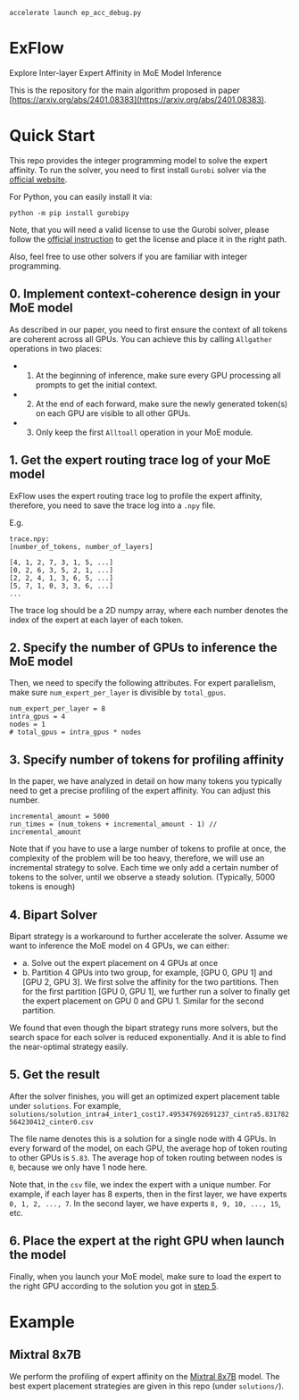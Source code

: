 ```
accelerate launch ep_acc_debug.py
```

# ExFlow
Explore Inter-layer Expert Affinity in MoE Model Inference

This is the repository for the main algorithm proposed in paper [https://arxiv.org/abs/2401.08383](https://arxiv.org/abs/2401.08383).

# Quick Start

This repo provides the integer programming model to solve the expert affinity. To run the solver, you need to first install `Gurobi` solver via the [official website](https://support.gurobi.com/hc/en-us).

For Python, you can easily install it via:
```
python -m pip install gurobipy
```

Note, that you will need a valid license to use the Gurobi solver, please follow the [official instruction](https://www.gurobi.com/academia/academic-program-and-licenses/) to get the license and place it in the right path.

Also, feel free to use other solvers if you are familiar with integer programming.


## 0. Implement context-coherence design in your MoE model
As described in our paper, you need to first ensure the context of all tokens are coherent across all GPUs. You can achieve this by calling `Allgather` operations in two places:

- 1. At the beginning of inference, make sure every GPU processing all prompts to get the initial context.
- 2. At the end of each forward, make sure the newly generated token(s) on each GPU are visible to all other GPUs.
- 3. Only keep the first `Alltoall` operation in your MoE module.

## 1. Get the expert routing trace log of your MoE model

ExFlow uses the expert routing trace log to profile the expert affinity, therefore, you need to save the trace log into a `.npy` file.

E.g.

```
trace.npy:
[number_of_tokens, number_of_layers]

[4, 1, 2, 7, 3, 1, 5, ...]
[0, 2, 6, 3, 5, 2, 1, ...]
[2, 2, 4, 1, 3, 6, 5, ...]
[5, 7, 1, 0, 3, 3, 6, ...]
...
```

The trace log should be a 2D numpy array, where each number denotes the index of the expert at each layer of each token.

## 2. Specify the number of GPUs to inference the MoE model
Then, we need to specify the following attributes. For expert parallelism, make sure `num_expert_per_layer` is divisible by `total_gpus`.
```
num_expert_per_layer = 8
intra_gpus = 4
nodes = 1
# total_gpus = intra_gpus * nodes
```

## 3. Specify number of tokens for profiling affinity
In the paper, we have analyzed in detail on how many tokens you typically need to get a precise profiling of the expert affinity. You can adjust this number.
```
incremental_amount = 5000
run_times = (num_tokens + incremental_amount - 1) // incremental_amount
```

Note that if you have to use a large number of tokens to profile at once, the complexity of the problem will be too heavy, therefore, we will use an incremental strategy to solve. Each time we only add a certain number of tokens to the solver, until we observe a steady solution. (Typically, 5000 tokens is enough)

## 4. Bipart Solver
Bipart strategy is a workaround to further accelerate the solver. Assume we want to inference the MoE model on 4 GPUs, we can either:

- a. Solve out the expert placement on 4 GPUs at once
- b. Partition 4 GPUs into two group, for example, [GPU 0, GPU 1] and [GPU 2, GPU 3]. We first solve the affinity for the two partitions. Then for the first partition [GPU 0, GPU 1], we further run a solver to finally get the expert placement on GPU 0 and GPU 1. Similar for the second partition. 

We found that even though the bipart strategy runs more solvers, but the search space for each solver is reduced exponentially. And it is able to find the near-optimal strategy easily.

## 5. Get the result
After the solver finishes, you will get an optimized expert placement table under `solutions`. For example, `solutions/solution_intra4_inter1_cost17.495347692691237_cintra5.831782564230412_cinter0.csv`

The file name denotes this is a solution for a single node with 4 GPUs. In every forward of the model, on each GPU, the average hop of token routing to other GPUs is `5.83`. The average hop of token routing between nodes is `0`, because we only have 1 node here.

Note that, in the `csv` file, we index the expert with a unique number. For example, if each layer has 8 experts, then in the first layer, we have experts `0, 1, 2, ..., 7`. In the second layer, we have experts `8, 9, 10, ..., 15`, etc.

## 6. Place the expert at the right GPU when launch the model
Finally, when you launch your MoE model, make sure to load the expert to the right GPU according to the solution you got in [step 5](#5-get-the-result).

# Example

## Mixtral 8x7B
We perform the profiling of expert affinity on the [Mixtral 8x7B](https://mistral.ai/news/mixtral-of-experts/) model. The best expert placement strategies are given in this repo (under `solutions/`).
